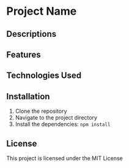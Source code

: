 # Project Name

## Descriptions

## Features

## Technologies Used

## Installation

1. Clone the repository
2. Navigate to the project directory
3. Install the dependencies: `npm install`

## License

This project is licensed under the MIT License
